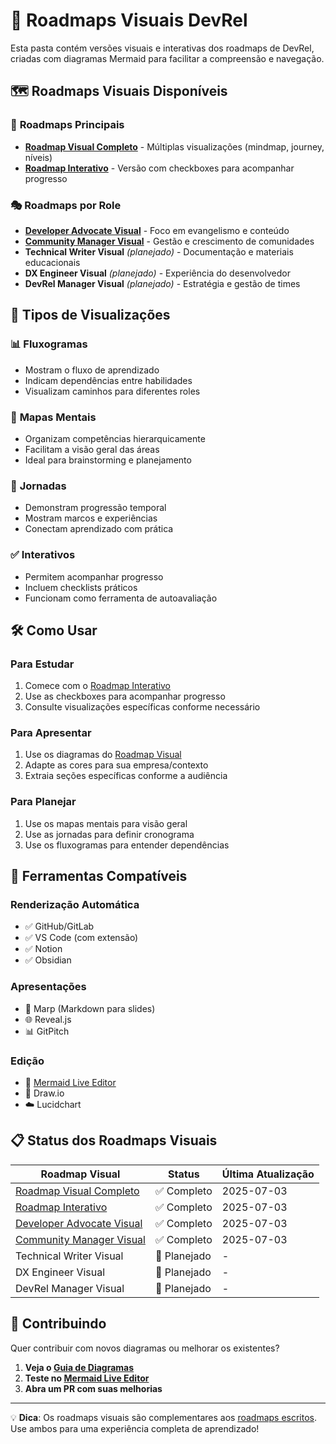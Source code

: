 # 🎨 Roadmaps Visuais DevRel

Esta pasta contém versões visuais e interativas dos roadmaps de DevRel, criadas com diagramas Mermaid para facilitar a compreensão e navegação.

## 🗺️ Roadmaps Visuais Disponíveis

### 🌟 **Roadmaps Principais**
- **[Roadmap Visual Completo](./roadmap-visual.md)** - Múltiplas visualizações (mindmap, journey, níveis)
- **[Roadmap Interativo](./roadmap-interativo.md)** - Versão com checkboxes para acompanhar progresso

### 🎭 **Roadmaps por Role** 
- **[Developer Advocate Visual](./developer-advocate-visual.md)** - Foco em evangelismo e conteúdo
- **[Community Manager Visual](./community-manager-visual.md)** - Gestão e crescimento de comunidades
- **Technical Writer Visual** *(planejado)* - Documentação e materiais educacionais
- **DX Engineer Visual** *(planejado)* - Experiência do desenvolvedor
- **DevRel Manager Visual** *(planejado)* - Estratégia e gestão de times

## 🎯 Tipos de Visualizações

### 📊 **Fluxogramas** 
- Mostram o fluxo de aprendizado
- Indicam dependências entre habilidades
- Visualizam caminhos para diferentes roles

### 🧠 **Mapas Mentais**
- Organizam competências hierarquicamente
- Facilitam a visão geral das áreas
- Ideal para brainstorming e planejamento

### 🚶 **Jornadas**
- Demonstram progressão temporal
- Mostram marcos e experiências
- Conectam aprendizado com prática

### ✅ **Interativos**
- Permitem acompanhar progresso
- Incluem checklists práticos
- Funcionam como ferramenta de autoavaliação

## 🛠️ Como Usar

### **Para Estudar**
1. Comece com o [Roadmap Interativo](./roadmap-interativo.md)
2. Use as checkboxes para acompanhar progresso
3. Consulte visualizações específicas conforme necessário

### **Para Apresentar**
1. Use os diagramas do [Roadmap Visual](./roadmap-visual.md)
2. Adapte as cores para sua empresa/contexto
3. Extraia seções específicas conforme a audiência

### **Para Planejar**
1. Use os mapas mentais para visão geral
2. Use as jornadas para definir cronograma
3. Use os fluxogramas para entender dependências

## 🎨 Ferramentas Compatíveis

### **Renderização Automática**
- ✅ GitHub/GitLab
- ✅ VS Code (com extensão)
- ✅ Notion
- ✅ Obsidian

### **Apresentações**
- 🎤 Marp (Markdown para slides)
- 🌐 Reveal.js
- 📊 GitPitch

### **Edição**
- 🔧 [Mermaid Live Editor](https://mermaid.live/)
- 🎨 Draw.io
- ☁️ Lucidchart

## 📋 Status dos Roadmaps Visuais

| Roadmap Visual | Status | Última Atualização |
|----------------|--------|-------------------|
| [Roadmap Visual Completo](./roadmap-visual.md) | ✅ Completo | 2025-07-03 |
| [Roadmap Interativo](./roadmap-interativo.md) | ✅ Completo | 2025-07-03 |
| [Developer Advocate Visual](./developer-advocate-visual.md) | ✅ Completo | 2025-07-03 |
| [Community Manager Visual](./community-manager-visual.md) | ✅ Completo | 2025-07-03 |
| Technical Writer Visual | 🔄 Planejado | - |
| DX Engineer Visual | 🔄 Planejado | - |
| DevRel Manager Visual | 🔄 Planejado | - |

## 🤝 Contribuindo

Quer contribuir com novos diagramas ou melhorar os existentes?

1. **Veja o [Guia de Diagramas](../recursos/guia-diagramas.md)**
2. **Teste no [Mermaid Live Editor](https://mermaid.live/)**
3. **Abra um PR com suas melhorias**

---

💡 **Dica**: Os roadmaps visuais são complementares aos [roadmaps escritos](../roadmaps/). Use ambos para uma experiência completa de aprendizado!
